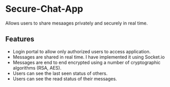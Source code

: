 # Secure-Chat-App

Allows users to share mesaages privately and securely in real time.

## Features
- Login portal to allow only authorized users to access application.
- Messages are shared in real time. I have implemented it using Socket.io
- Messages are end to end encrypted using a number of cryptographic algorithms (RSA, AES).
- Users can see the last seen status of others.
- Users can see the read status of their messages. 
